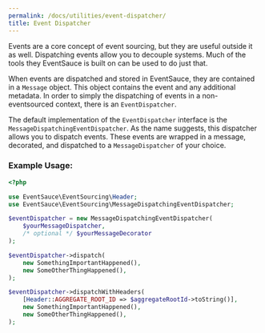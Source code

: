 ```yaml
---
permalink: /docs/utilities/event-dispatcher/
title: Event Dispatcher
---
```


Events are a core concept of event sourcing, but they are useful
outside it as well. Dispatching events allow you to decouple systems.
Much of the tools they EventSauce is built on can be used to do just that.

When events are dispatched and stored in EventSauce, they are contained in
a `Message` object. This object contains the event and any additional
metadata. In order to simply the dispatching of events in a non-eventsourced
context, there is an `EventDispatcher`.

The default implementation of the `EventDispatcher` interface is the
`MessageDispatchingEventDispatcher`. As the name suggests, this dispatcher
allows you to dispatch events. These events are wrapped in a message, decorated,
and dispatched to a `MessageDispatcher` of your choice.

### Example Usage:

```php
<?php

use EventSauce\EventSourcing\Header;
use EventSauce\EventSourcing\MessageDispatchingEventDispatcher;

$eventDispatcher = new MessageDispatchingEventDispatcher(
    $yourMessageDispatcher,
    /* optional */ $yourMessageDecorator
);

$eventDispatcher->dispatch(
    new SomethingImportantHappened(),
    new SomeOtherThingHappened(),
);

$eventDispatcher->dispatchWithHeaders(
    [Header::AGGREGATE_ROOT_ID => $aggregateRootId->toString()],
    new SomethingImportantHappened(),
    new SomeOtherThingHappened(),
);
```
